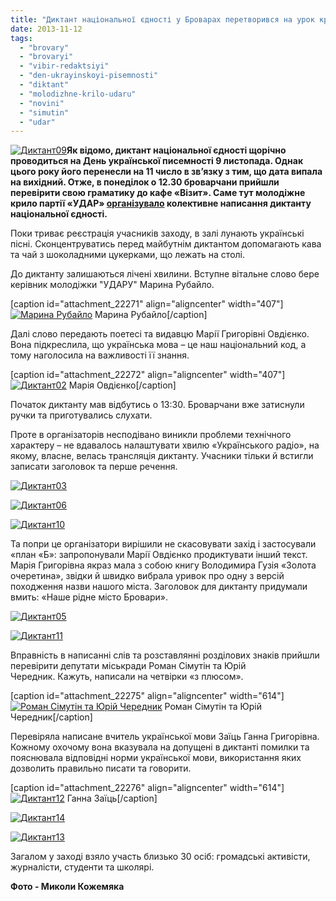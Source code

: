 ```yaml
---
title: "Диктант національної єдності у Броварах перетворився на урок краєзнавства"
date: 2013-11-12
tags: 
  - "brovary"
  - "brovaryi"
  - "vibir-redaktsiyi"
  - "den-ukrayinskoyi-pisemnosti"
  - "diktant"
  - "molodizhne-krilo-udaru"
  - "novini"
  - "simutin"
  - "udar"
---
```


[![Диктант09](https://mpz.brovary.org/wp-content/uploads/2013/11/Diktant09.jpg)](https://mpz.brovary.org/wp-content/uploads/2013/11/Diktant09.jpg)**Як відомо, диктант національної єдності щорічно проводиться на День української писемності 9 листопада. Однак цього року його перенесли на 11 число в зв’язку з тим, що дата випала на вихідний. Отже, в понеділок о 12.30 броварчани прийшли перевірити свою граматику до кафе «Візит». Саме тут молодіжне крило партії «УДАР» [організувало](https://mpz.brovary.org/vseukrayinskiy-diktant-natsionalnoyi-yednosti-v-brovarah-2/) колективне написання диктанту національної єдності.** 

Поки триває реєстрація учасників заходу, в залі лунають українські пісні. Сконцентруватись перед майбутнім диктантом допомагають кава та чай з шоколадними цукерками, що лежать на столі.

До диктанту залишаються лічені хвилини. Вступне вітальне слово бере керівник молодіжки "УДАРУ" Марина Рубайло.

\[caption id="attachment\_22271" align="aligncenter" width="407"\][![Марина Рубайло](https://mpz.brovary.org/wp-content/uploads/2013/11/Diktant01.jpg)](https://mpz.brovary.org/wp-content/uploads/2013/11/Diktant01.jpg) Марина Рубайло\[/caption\]

Далі слово передають поетесі та видавцю Марії Григорівні Овдієнко. Вона підкреслила, що українська мова – це наш національний код, а тому наголосила на важливості її знання.

\[caption id="attachment\_22272" align="aligncenter" width="407"\][![Диктант02](https://mpz.brovary.org/wp-content/uploads/2013/11/Diktant02.jpg)](https://mpz.brovary.org/wp-content/uploads/2013/11/Diktant02.jpg) Марія Овдієнко\[/caption\]

Початок диктанту мав відбутись о 13:30. Броварчани вже затиснули ручки та приготувались слухати.

Проте в організаторів несподівано виникли проблеми технічного характеру – не вдавалось налаштувати хвилю «Українського радіо», на якому, власне, велась трансляція диктанту. Учасники тільки й встигли записати заголовок та перше речення.

[![Диктант03](https://mpz.brovary.org/wp-content/uploads/2013/11/Diktant03.jpg)](https://mpz.brovary.org/wp-content/uploads/2013/11/Diktant03.jpg)

[![Диктант06](https://mpz.brovary.org/wp-content/uploads/2013/11/Diktant06.jpg)](https://mpz.brovary.org/wp-content/uploads/2013/11/Diktant06.jpg)

[![Диктант10](https://mpz.brovary.org/wp-content/uploads/2013/11/Diktant10.jpg)](https://mpz.brovary.org/wp-content/uploads/2013/11/Diktant10.jpg)

Та попри це організатори вирішили не скасовувати захід і застосували «план «Б»: запропонували Марії Овдієнко продиктувати інший текст. Марія Григорівна якраз мала з собою книгу Володимира Гузія «Золота очеретина», звідки й швидко вибрала уривок про одну з версій походження назви нашого міста. Заголовок для диктанту придумали вмить: «Наше рідне місто Бровари».

[![Диктант05](https://mpz.brovary.org/wp-content/uploads/2013/11/Diktant05.jpg)](https://mpz.brovary.org/wp-content/uploads/2013/11/Diktant05.jpg)

[![Диктант11](https://mpz.brovary.org/wp-content/uploads/2013/11/Diktant11.jpg)](https://mpz.brovary.org/wp-content/uploads/2013/11/Diktant11.jpg)

Вправність в написанні слів та розставлянні розділових знаків прийшли перевірити депутати міськради Роман Сімутін та Юрій Чередник. Кажуть, написали на четвірки «з плюсом».

\[caption id="attachment\_22275" align="aligncenter" width="614"\][![Роман Сімутін та Юрій Чередник](https://mpz.brovary.org/wp-content/uploads/2013/11/Diktant04.jpg)](https://mpz.brovary.org/wp-content/uploads/2013/11/Diktant04.jpg) Роман Сімутін та Юрій Чередник\[/caption\]

Перевіряла написане вчитель української мови Заїць Ганна Григорівна. Кожному охочому вона вказувала на допущені в диктанті помилки та пояснювала відповідні норми української мови, використання яких дозволить правильно писати та говорити.

\[caption id="attachment\_22276" align="aligncenter" width="614"\][![Диктант12](https://mpz.brovary.org/wp-content/uploads/2013/11/Diktant12.jpg)](https://mpz.brovary.org/wp-content/uploads/2013/11/Diktant12.jpg) Ганна Заїць\[/caption\]

[![Диктант14](https://mpz.brovary.org/wp-content/uploads/2013/11/Diktant14.jpg)](https://mpz.brovary.org/wp-content/uploads/2013/11/Diktant14.jpg)

[![Диктант13](https://mpz.brovary.org/wp-content/uploads/2013/11/Diktant13.jpg)](https://mpz.brovary.org/wp-content/uploads/2013/11/Diktant13.jpg)

Загалом у заході взяло участь близько 30 осіб: громадські активісти, журналісти, студенти та школярі.

**Фото - Миколи Кожемяка**

